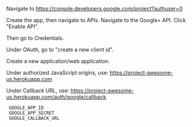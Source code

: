 Navigate to https://console.developers.google.com/project?authuser=0

Create the app, then navigate to APIs.   Navigate to the Google+ API.  Click "Enable API".

Then go to Credentials.

Under OAuth, go to "create a new client id".

Create a new application/web application.

Under authorized JavaScript origins, use: https://project-awesome-us.herokuapp.com

Under Callback URL, use: https://project-awesome-us.herokuapp.com/auth/google/callback



```
 GOOGLE_APP_ID
 GOOGLE_APP_SECRET
 GOOGLE_CALLBACK_URL
```
